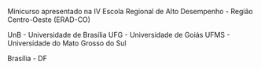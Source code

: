 Minicurso apresentado na IV Escola Regional de Alto Desempenho - Região Centro-Oeste (ERAD-CO)

UnB - Universidade de Brasília
UFG - Universidade de Goiás
UFMS - Universidade do Mato Grosso do Sul

Brasília - DF
